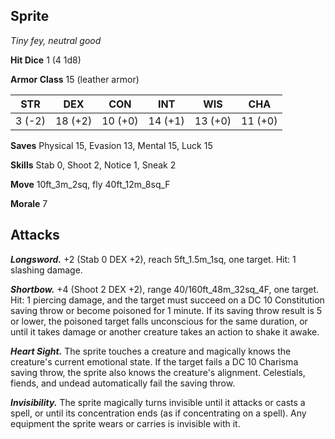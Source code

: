 ## Sprite

*Tiny fey, neutral good*

**Hit Dice** 1 (4 1d8)

**Armor Class** 15 (leather armor)

| STR     | DEX     | CON     | INT     | WIS     | CHA     |
|---------|---------|---------|---------|---------|---------|
|  3 (-2) | 18 (+2) | 10 (+0) | 14 (+1) | 13 (+0) | 11 (+0) |

**Saves** Physical 15, Evasion 13, Mental 15, Luck 15

**Skills** Stab 0, Shoot 2, Notice 1, Sneak 2

**Move** 10ft_3m_2sq, fly 40ft_12m_8sq_F

**Morale** 7

## Attacks

***Longsword.*** +2 (Stab 0 DEX +2), reach 5ft_1.5m_1sq, one target. Hit: 1 slashing damage.

***Shortbow.*** +4 (Shoot 2 DEX +2), range 40/160ft_48m_32sq_4F, one target. Hit: 1 piercing damage, and the target must succeed on a DC 10 Constitution saving throw or become poisoned for 1 minute. If its saving throw result is 5 or lower, the poisoned target falls unconscious for the same duration, or until it takes damage or another creature takes an action to shake it awake.

***Heart Sight.*** The sprite touches a creature and magically knows the creature's current emotional state. If the target fails a DC 10 Charisma saving throw, the sprite also knows the creature's alignment. Celestials, fiends, and undead automatically fail the saving throw.

***Invisibility.*** The sprite magically turns invisible until it attacks or casts a spell, or until its concentration ends (as if concentrating on a spell). Any equipment the sprite wears or carries is invisible with it.

